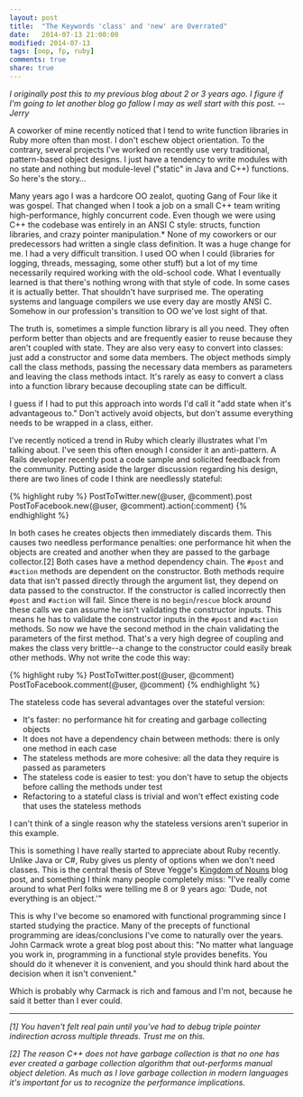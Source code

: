 ```yaml
---
layout: post
title:  "The Keywords 'class' and 'new' are Overrated"
date:   2014-07-13 21:00:00
modified: 2014-07-13
tags: [oop, fp, ruby]
comments: true
share: true  
---
```

*I originally post this to my previous blog about 2 or 3 years ago. I figure if I'm going to let another blog go fallow I may as well start with this post. --Jerry*

A coworker of mine recently noticed that I tend to write function libraries in Ruby more often than most. I don't eschew object orientation. To the contrary, several projects I've worked on recently use very traditional, pattern-based object designs. I just have a tendency to write modules with no state and nothing but module-level ("static" in Java and C++) functions. So here's the story…

Many years ago I was a hardcore OO zealot, quoting Gang of Four like it was gospel. That changed when I took a job on a small C++ team writing high-performance, highly concurrent code. Even though we were using C++ the codebase was entirely in an ANSI C style: structs, function libraries, and crazy pointer manipulation.* None of my coworkers or our predecessors had written a single class definition. It was a huge change for me. I had a very difficult transition. I used OO when I could (libraries for logging, threads, messaging, some other stuff) but a lot of my time necessarily required working with the old-school code. What I eventually learned is that there's nothing wrong with that style of code. In some cases it is actually better. That shouldn't have surprised me. The operating systems and language compilers we use every day are mostly ANSI C. Somehow in our profession's transition to OO we've lost sight of that.

The truth is, sometimes a simple function library is all you need. They often perform better than objects and are frequently easier to reuse because they aren't coupled with state. They are also very easy to convert into classes: just add a constructor and some data members. The object methods simply call the class methods, passing the necessary data members as parameters and leaving the class methods intact. It's rarely as easy to convert a class into a function library because decoupling state can be difficult.

I guess if I had to put this approach into words I'd call it "add state when it's advantageous to." Don't actively avoid objects, but don't assume everything needs to be wrapped in a class, either.

I've recently noticed a trend in Ruby which clearly illustrates what I'm talking about. I've seen this often enough I consider it an anti-pattern. A Rails developer recently post a code sample and solicited feedback from the community. Putting aside the larger discussion regarding his design, there are two lines of code I think are needlessly stateful:

{% highlight ruby %}
PostToTwitter.new(@user, @comment).post
PostToFacebook.new(@user, @comment).action(:comment)
{% endhighlight %}

In both cases he creates objects then immediately discards them. This causes two needless performance penalties: one performance hit when the objects are created and another when they are passed to the garbage collector.[2] Both cases have a method dependency chain. The `#post` and `#action` methods are dependent on the constructor. Both methods require data that isn't passed directly through the argument list, they depend on data passed to the constructor. If the constructor is called incorrectly then `#post` and `#action` will fail. Since there is no `begin`/`rescue` block around these calls we can assume he isn't validating the constructor inputs. This means he has to validate the constructor inputs in the `#post` and `#action` methods. So now we have the second method in the chain validating the parameters of the first method. That's a very high degree of coupling and makes the class very brittle--a change to the constructor could easily break other methods. Why not write the code this way:

{% highlight ruby %}
PostToTwitter.post(@user, @comment)
PostToFacebook.comment(@user, @comment)
{% endhighlight %}

The stateless code has several advantages over the stateful version:

* It's faster: no performance hit for creating and garbage collecting objects
* It does not have a dependency chain between methods: there is only one method in each case
* The stateless methods are more cohesive: all the data they require is passed as parameters
* The stateless code is easier to test: you don't have to setup the objects before calling the methods under test
* Refactoring to a stateful class is trivial and won't effect existing code that uses the stateless methods

I can't think of a single reason why the stateless versions aren't superior in this example.

This is something I have really started to appreciate about Ruby recently. Unlike Java or C#, Ruby gives us plenty of options when we don't need classes. This is the central thesis of Steve Yegge's [Kingdom of Nouns](http://steve-yegge.blogspot.com/2006/03/execution-in-kingdom-of-nouns.html) blog post, and something I think many people completely miss: "I've really come around to what Perl folks were telling me 8 or 9 years ago: ‘Dude, not everything is an object.'"

This is why I've become so enamored with functional programming since I started studying the practice. Many of the precepts of functional programming are ideas/conclusions I've come to naturally over the years. John Carmack wrote a great blog post about this: "No matter what language you work in, programming in a functional style provides benefits. You should do it whenever it is convenient, and you should think hard about the decision when it isn't convenient."

Which is probably why Carmack is rich and famous and I'm not, because he said it better than I ever could.

---

*[1] You haven't felt real pain until you've had to debug triple pointer indirection across multiple threads. Trust me on this.*

*[2] The reason C++ does not have garbage collection is that no one has ever created a garbage collection algorithm that out-performs manual object deletion. As much as I love garbage collection in modern languages it's important for us to recognize the performance implications.*
